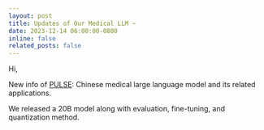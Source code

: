```yaml
---
layout: post
title: Updates of Our Medical LLM ~
date: 2023-12-14 06:00:00-0800
inline: false
related_posts: false
---
```


Hi,

New info of [PULSE](https://github.com/openmedlab/PULSE): Chinese medical large language model and its related applications.

We released a 20B model along with evaluation, fine-tuning, and quantization method.
